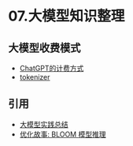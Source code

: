# 07.大模型知识整理

## 大模型收费模式
- [ChatGPT的计费方式](https://zhuanlan.zhihu.com/p/612954797)
- [tokenizer](https://platform.openai.com/tokenizer)

## 引用
- [大模型实践总结](https://juejin.cn/post/7214318587429961786)
- [优化故事: BLOOM 模型推理](https://zhuanlan.zhihu.com/p/622685227)

